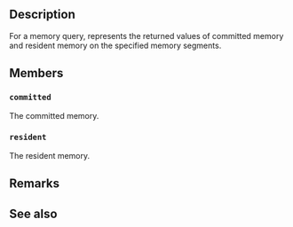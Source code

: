 ## Description

For a memory query, represents the returned values of committed memory and resident memory on the specified memory segments.

## Members

### `committed`

The committed memory.

### `resident`

The resident memory.

## Remarks

## See also
